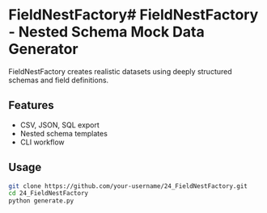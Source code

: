 # FieldNestFactory# FieldNestFactory - Nested Schema Mock Data Generator

FieldNestFactory creates realistic datasets using deeply structured schemas and field definitions.

## Features
- CSV, JSON, SQL export  
- Nested schema templates  
- CLI workflow  

## Usage
```bash
git clone https://github.com/your-username/24_FieldNestFactory.git
cd 24_FieldNestFactory
python generate.py
